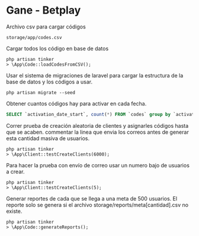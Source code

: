 # Gane - Betplay

Archivo csv para cargar códigos
```
storage/app/codes.csv
```

Cargar todos los código en base de datos
```
php artisan tinker
> \App\Code::loadCodesFromCSV();
```

Usar el sistema de migraciones de laravel para cargar la
estructura de la base de datos y los códigos a usar.
```
php artisan migrate --seed
```

Obtener cuantos códigos hay para activar en cada fecha.
```sql
SELECT `activation_date_start`, count(*) FROM `codes` group by `activation_date_start`
```

Correr prueba de creación aleatoria de clientes y asignarles códigos hasta que se acaben.
commentar la linea que envia los correos antes de generar esta cantidad masiva de usuarios.
```
php artisan tinker
> \App\Client::testCreateClients(6000);
```

Para hacer la prueba con envío de correo usar un numero bajo de usuarios a crear.
```
php artisan tinker
> \App\Client::testCreateClients(5);
```

Generar reportes de cada que se llega a una meta de 500 usuarios.
El reporte solo se genera si el archivo storage/reports/meta[cantidad].csv no existe.
```
php artisan tinker
> \App\Code::generateReports();
```